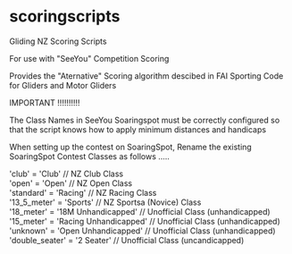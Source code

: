 # scoringscripts
Gliding NZ Scoring Scripts

For use with "SeeYou" Competition Scoring

Provides the "Aternative" Scoring algorithm descibed in FAI Sporting Code for Gliders and Motor Gliders


IMPORTANT !!!!!!!!!!

The Class Names in SeeYou Soaringspot must be correctly configured so that the script knows how to apply minimum distances and handicaps

When setting up the contest on SoaringSpot, Rename the existing SoaringSpot Contest Classes as follows .....


'club'      =   'Club'                  //  NZ Club Class   
'open'      =   'Open'                  //  NZ Open Class   
'standard'  =   'Racing'                //  NZ Racing Class   
'13_5_meter' =  'Sports'                //  NZ Sportsa (Novice) Class   
'18_meter'  =   '18M Unhandicapped'     //  Unofficial Class (unhandicapped)   
'15_meter'  =   'Racing Unhandicapped'  //  Unofficial Class (unhandicapped)   
'unknown'   =   'Open Unhandicapped'    //  Unofficial Class (unhandicapped)   
'double_seater'  = '2 Seater'           //  Unofficial Class (uncandicapped)   

